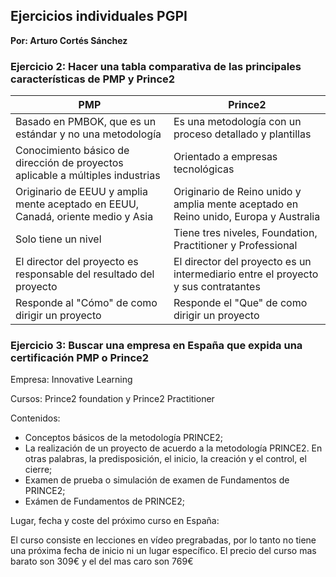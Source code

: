 ## Ejercicios individuales PGPI

**Por: Arturo Cortés Sánchez**

### Ejercicio 2:  Hacer una tabla comparativa de las principales características de PMP y Prince2 

| PMP                                                          | Prince2                                                      |
| ------------------------------------------------------------ | ------------------------------------------------------------ |
| Basado en PMBOK, que es un estándar y no una metodología     | Es una metodología con un proceso detallado y plantillas     |
| Conocimiento básico de dirección de proyectos aplicable a múltiples industrias | Orientado a empresas tecnológicas                            |
| Originario de EEUU y amplia mente aceptado en EEUU, Canadá, oriente medio y Asia | Originario de Reino unido y amplia mente aceptado en Reino unido, Europa y Australia |
| Solo tiene un nivel                                          | Tiene tres niveles, Foundation, Practitioner y Professional  |
| El director del proyecto es responsable del resultado del proyecto | El director del proyecto es un intermediario entre el proyecto y sus contratantes |
| Responde al "Cómo" de como dirigir un proyecto               | Responde el "Que" de como dirigir un proyecto                |



### Ejercicio 3: Buscar una empresa en España que expida una certificación PMP o Prince2

Empresa: Innovative Learning

Cursos: Prince2 foundation y Prince2 Practitioner

Contenidos:

- Conceptos básicos de la metodología PRINCE2;
- La realización de un proyecto de  acuerdo a la metodología PRINCE2. En otras palabras, la predisposición,  el inicio, la creación y el control, el cierre;
- Examen de prueba o simulación de examen de Fundamentos de PRINCE2;
- Exámen de Fundamentos de PRINCE2;

Lugar, fecha y coste del próximo curso en España:

El curso consiste en lecciones en vídeo pregrabadas, por lo tanto no tiene una próxima fecha de inicio ni un lugar específico. El precio del curso mas barato son 309€ y el del mas caro son 769€

